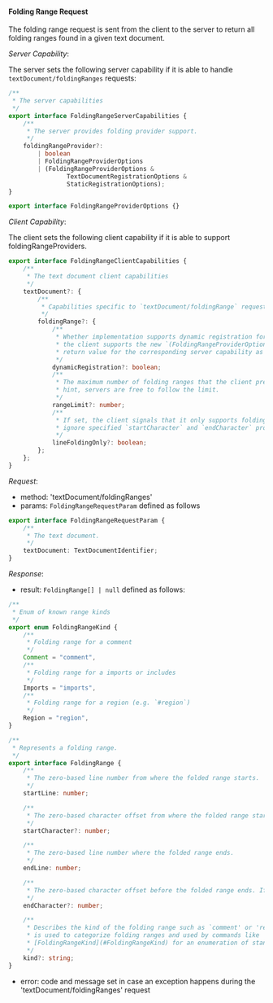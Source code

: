 #### Folding Range Request

The folding range request is sent from the client to the server to return all
folding ranges found in a given text document.

_Server Capability_:

The server sets the following server capability if it is able to handle
`textDocument/foldingRanges` requests:

```ts
/**
 * The server capabilities
 */
export interface FoldingRangeServerCapabilities {
	/**
	 * The server provides folding provider support.
	 */
	foldingRangeProvider?:
		| boolean
		| FoldingRangeProviderOptions
		| (FoldingRangeProviderOptions &
				TextDocumentRegistrationOptions &
				StaticRegistrationOptions);
}

export interface FoldingRangeProviderOptions {}
```

_Client Capability_:

The client sets the following client capability if it is able to support
foldingRangeProviders.

```ts
export interface FoldingRangeClientCapabilities {
	/**
	 * The text document client capabilities
	 */
	textDocument?: {
		/**
		 * Capabilities specific to `textDocument/foldingRange` requests
		 */
		foldingRange?: {
			/**
			 * Whether implementation supports dynamic registration for folding range providers. If this is set to `true`
			 * the client supports the new `(FoldingRangeProviderOptions & TextDocumentRegistrationOptions & StaticRegistrationOptions)`
			 * return value for the corresponding server capability as well.
			 */
			dynamicRegistration?: boolean;
			/**
			 * The maximum number of folding ranges that the client prefers to receive per document. The value serves as a
			 * hint, servers are free to follow the limit.
			 */
			rangeLimit?: number;
			/**
			 * If set, the client signals that it only supports folding complete lines. If set, client will
			 * ignore specified `startCharacter` and `endCharacter` properties in a FoldingRange.
			 */
			lineFoldingOnly?: boolean;
		};
	};
}
```

_Request_:

-   method: 'textDocument/foldingRanges'
-   params: `FoldingRangeRequestParam` defined as follows

```ts
export interface FoldingRangeRequestParam {
	/**
	 * The text document.
	 */
	textDocument: TextDocumentIdentifier;
}
```

_Response_:

-   result: `FoldingRange[] | null` defined as follows:

```ts
/**
 * Enum of known range kinds
 */
export enum FoldingRangeKind {
	/**
	 * Folding range for a comment
	 */
	Comment = "comment",
	/**
	 * Folding range for a imports or includes
	 */
	Imports = "imports",
	/**
	 * Folding range for a region (e.g. `#region`)
	 */
	Region = "region",
}

/**
 * Represents a folding range.
 */
export interface FoldingRange {
	/**
	 * The zero-based line number from where the folded range starts.
	 */
	startLine: number;

	/**
	 * The zero-based character offset from where the folded range starts. If not defined, defaults to the length of the start line.
	 */
	startCharacter?: number;

	/**
	 * The zero-based line number where the folded range ends.
	 */
	endLine: number;

	/**
	 * The zero-based character offset before the folded range ends. If not defined, defaults to the length of the end line.
	 */
	endCharacter?: number;

	/**
	 * Describes the kind of the folding range such as `comment' or 'region'. The kind
	 * is used to categorize folding ranges and used by commands like 'Fold all comments'. See
	 * [FoldingRangeKind](#FoldingRangeKind) for an enumeration of standardized kinds.
	 */
	kind?: string;
}
```

-   error: code and message set in case an exception happens during the
    'textDocument/foldingRanges' request
